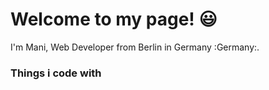 # Welcome to my page! :smiley:

I'm Mani, Web Developer from Berlin in Germany :Germany:.

### Things i code with



